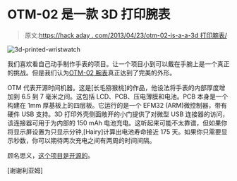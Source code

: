 # OTM-02 是一款 3D 打印腕表

> 原文:[https://hack aday . com/2013/04/23/otm-02-is-a-a-3d 打印腕表/](https://hackaday.com/2013/04/23/otm-02-is-a-3d-printed-wristwatch/)

![3d-printed-wristwatch](../Images/de44aaaf60abe964a26c2b232887e692.png)

我们喜欢看自己动手制作手表的项目。让一个项目小到可以戴在手腕上是一个真正的挑战。但是我们认为[OTM-02 腕表](http://forum.energymicro.com/topic/582-otm-02-open-source-time-machine-2/)真正达到了完美的外形。

OTM 代表开源时间机器。这是[长毛猕猴桃]的作品，他设法将手表的内部厚度增加到 6.5 到 7 毫米之间。这包括 LCD、PCB、压电薄膜和电池。PCB 本身是一个构建在 1mm 厚基板上的四层板。它运行的是一个 EFM32 (ARM)微控制器，带有硬件 USB 支持。3D 打印外壳侧面敞开的小门提供了对微型 USB 连接器的访问，该连接器可用于为内部的 150 mAh 电池充电。这听起来可能不太靠谱，但如果你将显示屏设置为只显示分钟,[Hairy]计算出电池寿命接近 175 天。如果你只需要显示秒数，你可以期待两次充电之间有两周的时间间隔。

顾名思义，[这个项目是开源的](https://github.com/hairykiwi/OTM-02)。

[谢谢利亚姆]